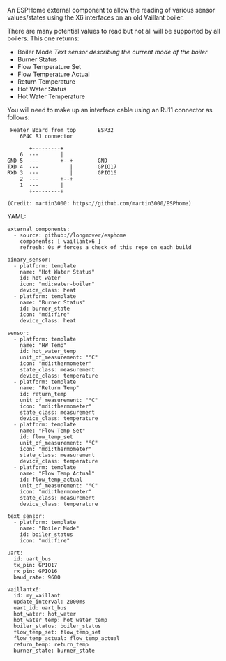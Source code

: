 An ESPHome external component to allow the reading of various sensor values/states using the X6 interfaces on an old Vaillant boiler.

There are many potential values to read but not all will be supported by all boilers. This one returns:

- Boiler Mode _Text sensor describing the current mode of the boiler_
- Burner Status
- Flow Temperature Set
- Flow Temperature Actual
- Return Temperature
- Hot Water Status
- Hot Water Temperature

You will need to make up an interface cable using an RJ11 connector as follows:

```
 Heater Board from top       ESP32
    6P4C RJ connector
    
       +---------+
    6  ---       |
GND 5  ---       +--+        GND
TXD 4  ---          |        GPIO17
RXD 3  ---          |        GPIO16
    2  ---       +--+
    1  ---       |
       +---------+

(Credit: martin3000: https://github.com/martin3000/ESPhome)
```
YAML:
````
external_components:
  - source: github://longmover/esphome
    components: [ vaillantx6 ]
    refresh: 0s # forces a check of this repo on each build

binary_sensor:
  - platform: template
    name: "Hot Water Status"
    id: hot_water
    icon: "mdi:water-boiler"
    device_class: heat
  - platform: template
    name: "Burner Status"
    id: burner_state
    icon: "mdi:fire"
    device_class: heat

sensor:
  - platform: template
    name: "HW Temp"
    id: hot_water_temp
    unit_of_measurement: "°C"
    icon: "mdi:thermometer"
    state_class: measurement
    device_class: temperature
  - platform: template
    name: "Return Temp"
    id: return_temp
    unit_of_measurement: "°C"
    icon: "mdi:thermometer"
    state_class: measurement
    device_class: temperature
  - platform: template
    name: "Flow Temp Set"
    id: flow_temp_set
    unit_of_measurement: "°C"
    icon: "mdi:thermometer"
    state_class: measurement
    device_class: temperature
  - platform: template
    name: "Flow Temp Actual"
    id: flow_temp_actual
    unit_of_measurement: "°C"
    icon: "mdi:thermometer"
    state_class: measurement
    device_class: temperature

text_sensor:
  - platform: template
    name: "Boiler Mode"
    id: boiler_status
    icon: "mdi:fire"

uart:
  id: uart_bus
  tx_pin: GPIO17
  rx_pin: GPIO16
  baud_rate: 9600

vaillantx6:
  id: my_vaillant
  update_interval: 2000ms
  uart_id: uart_bus
  hot_water: hot_water
  hot_water_temp: hot_water_temp
  boiler_status: boiler_status
  flow_temp_set: flow_temp_set
  flow_temp_actual: flow_temp_actual
  return_temp: return_temp
  burner_state: burner_state
````
